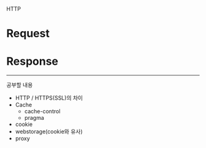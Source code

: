 HTTP
 
# Request 
 
# Response
 
---
공부할 내용
- HTTP / HTTPS(SSL)의 차이
- Cache
  - cache-control
  - pragma
- cookie
- webstorage(cookie와 유사)
- proxy